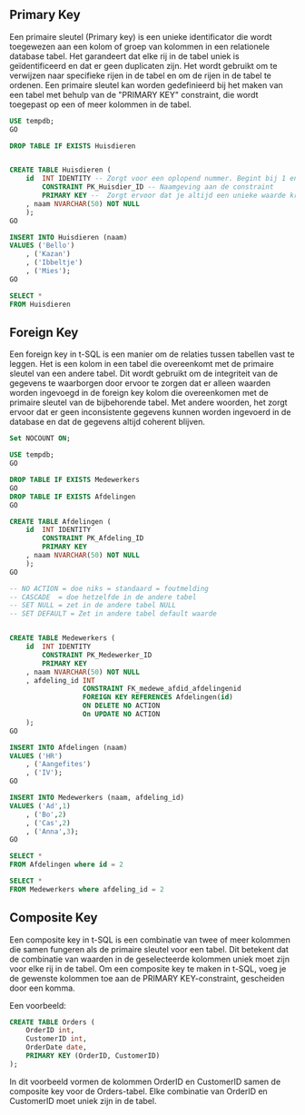 
## Primary Key

Een primaire sleutel (Primary key) is een unieke identificator die wordt toegewezen aan een kolom of groep van kolommen in een relationele database tabel. Het garandeert dat elke rij in de tabel uniek is geïdentificeerd en dat er geen duplicaten zijn. Het wordt gebruikt om te verwijzen naar specifieke rijen in de tabel en om de rijen in de tabel te ordenen. Een primaire sleutel kan worden gedefinieerd bij het maken van een tabel met behulp van de "PRIMARY KEY" constraint, die wordt toegepast op een of meer kolommen in de tabel.

```sql
USE tempdb;
GO

DROP TABLE IF EXISTS Huisdieren


CREATE TABLE Huisdieren (
	id  INT IDENTITY -- Zorgt voor een oplopend nummer. Begint bij 1 en telt bij elke iteratie 1 op
        CONSTRAINT PK_Huisdier_ID -- Naamgeving aan de constraint
        PRIMARY KEY --  Zorgt ervoor dat je altijd een unieke waarde krijgt
	, naam NVARCHAR(50) NOT NULL
	);
GO

INSERT INTO Huisdieren (naam)
VALUES ('Bello')
	, ('Kazan')
	, ('Ibbeltje')
	, ('Mies');
GO

SELECT *
FROM Huisdieren

```

## Foreign Key

Een foreign key in t-SQL is een manier om de relaties tussen tabellen vast te leggen. Het is een kolom in een tabel die overeenkomt met de primaire sleutel van een andere tabel. Dit wordt gebruikt om de integriteit van de gegevens te waarborgen door ervoor te zorgen dat er alleen waarden worden ingevoegd in de foreign key kolom die overeenkomen met de primaire sleutel van de bijbehorende tabel. Met andere woorden, het zorgt ervoor dat er geen inconsistente gegevens kunnen worden ingevoerd in de database en dat de gegevens altijd coherent blijven.

```sql
Set NOCOUNT ON;

USE tempdb;
GO

DROP TABLE IF EXISTS Medewerkers
GO
DROP TABLE IF EXISTS Afdelingen
GO

CREATE TABLE Afdelingen (
	id  INT IDENTITY 
        CONSTRAINT PK_Afdeling_ID 
        PRIMARY KEY
	, naam NVARCHAR(50) NOT NULL
	);
GO

-- NO ACTION = doe niks = standaard = foutmelding
-- CASCADE  = doe hetzelfde in de andere tabel
-- SET NULL = zet in de andere tabel NULL
-- SET DEFAULT = Zet in andere tabel default waarde


CREATE TABLE Medewerkers (
	id  INT IDENTITY 
        CONSTRAINT PK_Medewerker_ID
        PRIMARY KEY 
	, naam NVARCHAR(50) NOT NULL
    , afdeling_id INT 
                  CONSTRAINT FK_medewe_afdid_afdelingenid
                  FOREIGN KEY REFERENCES Afdelingen(id) 
                  ON DELETE NO ACTION
                  On UPDATE NO ACTION
	);
GO

INSERT INTO Afdelingen (naam)
VALUES ('HR')
	, ('Aangefites')
	, ('IV');
GO

INSERT INTO Medewerkers (naam, afdeling_id)
VALUES ('Ad',1)
	, ('Bo',2)
	, ('Cas',2)
    , ('Anna',3);
GO

SELECT *
FROM Afdelingen where id = 2

SELECT *
FROM Medewerkers where afdeling_id = 2

```
## Composite Key
Een composite key in t-SQL is een combinatie van twee of meer kolommen die samen fungeren als de primaire sleutel voor een tabel. Dit betekent dat de combinatie van waarden in de geselecteerde kolommen uniek moet zijn voor elke rij in de tabel. Om een composite key te maken in t-SQL, voeg je de gewenste kolommen toe aan de PRIMARY KEY-constraint, gescheiden door een komma.

Een voorbeeld:

```sql
CREATE TABLE Orders (
    OrderID int,
    CustomerID int,
    OrderDate date,
    PRIMARY KEY (OrderID, CustomerID)
);
```
In dit voorbeeld vormen de kolommen OrderID en CustomerID samen de composite key voor de Orders-tabel. Elke combinatie van OrderID en CustomerID moet uniek zijn in de tabel.